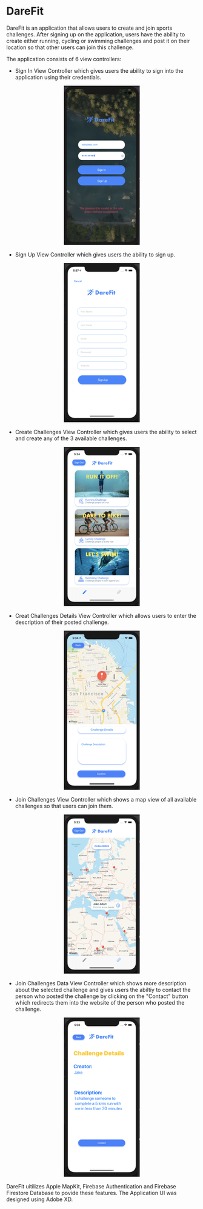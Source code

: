 # DareFit
DareFit is an application that allows users to create and join sports challenges. After signing up on the application, users have the ability to create either running, cycling or swimming challenges and post it on their location so that other users can join this challenge. 

The application consists of 6 view controllers:

- Sign In View Controller which gives users the ability to sign into the application using their credentials.
<p align="center">
  <img src="docs/SignIn.png" width="200" height="420">
</p>

- Sign Up View Controller which gives users the ability to sign up.
<p align="center">
  <img src="docs/SignUp.png" width="200" height="420">
</p>

- Create Challenges View Controller which gives users the ability to select and create any of the 3 available challenges.
<p align="center">
  <img src="docs/CreateChallenge.png" width="200" height="420">
</p>

- Creat Challenges Details View Controller which allows users to enter the description of their posted challenge.
<p align="center">
  <img src="docs/CreateChallengeDetails.png" width="200" height="420">
</p>

- Join Challenges View Controller which shows a map view of all available challenges so that users can join them.
<p align="center">
  <img src="docs/JoinChallenge.png" width="200" height="420">
</p>

- Join Challenges Data View Controller which shows more description about the selected challenge and gives users the abiltiy to contact the person who posted the challenge by clicking on the "Contact" button which redirects them into the website of the person who posted the challenge.
<p align="center">
  <img src="docs/JoinChallengeDetails.png" width="200" height="420">
</p>

DareFit uitilizes Apple MapKit, Firebase Authentication and Firebase Firestore Database to povide these features. The Application UI was designed using Adobe XD.
